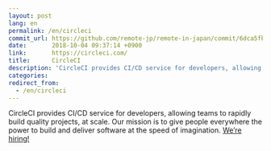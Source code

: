 ```yaml
---
layout: post
lang: en
permalink: /en/circleci
commit_url: https://github.com/remote-jp/remote-in-japan/commit/6dca5fb20de72e2bf0e88ed0923fd71fb0afd722
date:       2018-10-04 09:37:14 +0900
link:       https://circleci.com/
title:      CircleCI
description: 'CircleCI provides CI/CD service for developers, allowing teams to rapidly build quality projects, at scale. Our mission is to give people everywhere the power to build and deliver software at the speed of imagination. We’re hiring!'
categories: 
redirect_from:
  - /en/circleci
---
```


<p>CircleCI provides CI/CD service for developers, allowing teams to rapidly build quality projects, at scale. Our mission is to give people everywhere the power to build and deliver software at the speed of imagination. <a href="https://circleci.com/jobs/">We’re hiring!</a></p>
